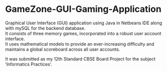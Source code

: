 # GameZone-GUI-Gaming-Application
Graphical User Interface (GUI) application using Java in Netbeans IDE along with mySQL for the backend database. 
<br>
It consists of three memory games, incorporated into a robust user account interface.
<br>
It uses mathematical models to provide an ever-increasing difficulty and maintains a global scoreboard across all user
accounts.

It was submitted as my 12th Standard CBSE Board Project for the subject ‘Informatics Practices’.
